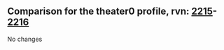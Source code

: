 ## Comparison for the theater0 profile, rvn: [2215](https://github.com/PRO100KatYT/FortniteProfileRevisions/tree/main/profiles/theater0/2215%20theater0.json)-[2216](https://github.com/PRO100KatYT/FortniteProfileRevisions/tree/main/profiles/theater0/2216%20theater0.json)

No changes
